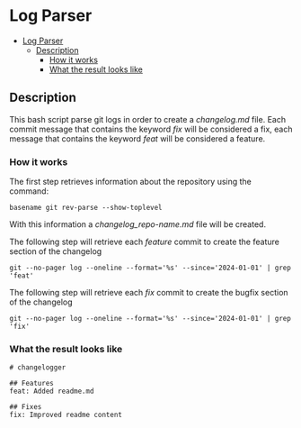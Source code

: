 # Log Parser

- [Log Parser](#log-parser)
  - [Description](#description)
    - [How it works](#how-it-works)
    - [What the result looks like](#what-the-result-looks-like)

## Description
This bash script parse git logs in order to create a _changelog.md_ file. Each commit message that contains the keyword _fix_ will be considered a fix, each message that contains the keyword _feat_ will be considered a feature.

### How it works
The first step retrieves information about the repository using the command: 

`basename git rev-parse --show-toplevel`

With this information a _changelog_repo-name.md_ file will be created.

The following step will retrieve each _feature_ commit to create the feature section of the changelog

`git --no-pager log --oneline --format='%s' --since='2024-01-01' | grep 'feat'`

The following step will retrieve each _fix_ commit to create the bugfix section of the changelog

`git --no-pager log --oneline --format='%s' --since='2024-01-01' | grep 'fix'`

### What the result looks like

```
# changelogger

## Features
feat: Added readme.md

## Fixes
fix: Improved readme content
```